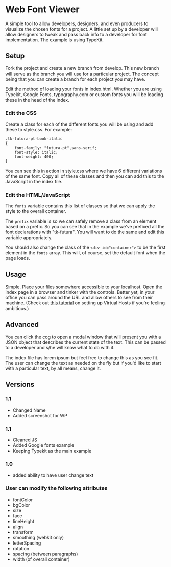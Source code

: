 # Web Font Viewer

A simple tool to allow developers, designers, and even producers to visualize the chosen fonts for a project. A little set up by a developer will allow designers to tweak and pass back info to a developer for font implementation. The example is using TypeKit.

## Setup

Fork the project and create a new branch from develop. This new branch will serve as the branch you will use for a particular project. The concept being that you can create a branch for each project you may have.

Edit the method of loading your fonts in index.html. Whether you are using Typekit, Google Fonts, typography.com or custom fonts you will be loading these in the head of the index.

### Edit the CSS

Create a class for each of the different fonts you will be using and add these to style.css. For example:

	.tk-futura-pt-book-italic
	{
		font-family: "futura-pt",sans-serif;
		font-style: italic;
		font-weight: 400;
	}

You can see this in action in style.css where we have 6 different variations of the same font. Copy all of these classes and then you can add this to the JavaScript in the index file.

### Edit the HTML/JavaScript

The `fonts` variable contains this list of classes so that we can apply the style to the overall container.

The `prefix` variable is so we can safely remove a class from an element based on a prefix. So you can see that in the example we've prefixed all the font declarations with "tk-futura". You will want to do the same and edit this variable appropriately.

You should also change the class of the `<div id="container">` to be the first element in the `fonts` array. This will, of course, set the default font when the page loads.

## Usage

Simple. Place your files somewhere accessible to your localhost. Open the index page in a browser and tinker with the controls. Better yet, in your office you can pass around the URL and allow others to see from their machine. (Check out [this tutorial](http://www.bigspaceship.com/2012/05/team-development-tip-virtualhost/ "Team Development Tip: VirtualHost") on setting up Virtual Hosts if you're feeling ambitious.)

## Advanced

You can click the cog to open a modal window that will present you with a JSON object that describes the current state of the text. This can be passed to a developer and s/he will know what to do with it.

The index file has lorem ipsum but feel free to change this as you see fit. The user can change the text as needed on the fly but if you'd like to start with a particular text, by all means, change it.

## Versions

### 1.1
* Changed Name
* Added screenshot for WP

### 1.1
* Cleaned JS
* Added Google fonts example
* Keeping Typekit as the main example

### 1.0
* added ability to have user change text

### User can modify the following attributes
* fontColor
* bgColor
* size
* face
* lineHeight
* align
* transform
* smoothing (webkit only)
* letterSpacing
* rotation
* spacing (between paragraphs)
* width (of overall container)